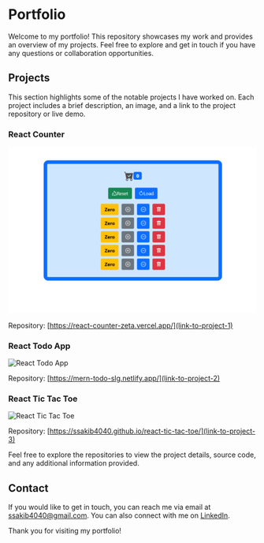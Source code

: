 # Portfolio

Welcome to my portfolio! This repository showcases my work and provides an overview of my projects. Feel free to explore and get in touch if you have any questions or collaboration opportunities.

## Projects

This section highlights some of the notable projects I have worked on. Each project includes a brief description, an image, and a link to the project repository or live demo.

### React Counter

![React Counter](./public/projects/react-counter.png)

Repository: [https://react-counter-zeta.vercel.app/](link-to-project-1)

### React Todo App

![React Todo App](https://dummyimage.com/480x360)

Repository: [https://mern-todo-slg.netlify.app/](link-to-project-2)

### React Tic Tac Toe

![React Tic Tac Toe](https://dummyimage.com/480x360)

Repository: [https://ssakib4040.github.io/react-tic-tac-toe/](link-to-project-3)

Feel free to explore the repositories to view the project details, source code, and any additional information provided.

## Contact

If you would like to get in touch, you can reach me via email at [ssakib4040@gmail.com](mailto:ssakib4040@gmail.com). You can also connect with me on [LinkedIn](https://linkedin.com/in/ssakib4040).

Thank you for visiting my portfolio!
